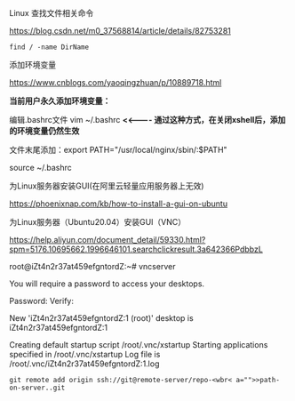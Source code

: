 Linux 查找文件相关命令 

https://blog.csdn.net/m0_37568814/article/details/82753281

```linux
find / -name DirName
```

添加环境变量

https://www.cnblogs.com/yaoqingzhuan/p/10889718.html

**当前用户永久添加环境变量：**

编辑.bashrc文件 vim ~/.bashrc  **<<---- 通过这种方式，在关闭xshell后，添加的环境变量仍然生效**

文件末尾添加：export PATH="/usr/local/nginx/sbin/:$PATH"

source ~/.bashrc

 

为Linux服务器安装GUI(在阿里云轻量应用服务器上无效)

https://phoenixnap.com/kb/how-to-install-a-gui-on-ubuntu



为Linux服务器（Ubuntu20.04）安装GUI（VNC）

https://help.aliyun.com/document_detail/59330.html?spm=5176.10695662.1996646101.searchclickresult.3a642366PdbbzL

root@iZt4n2r37at459efgntordZ:~# vncserver

You will require a password to access your desktops.

Password:
Verify:

New 'iZt4n2r37at459efgntordZ:1 (root)' desktop is iZt4n2r37at459efgntordZ:1

Creating default startup script /root/.vnc/xstartup
Starting applications specified in /root/.vnc/xstartup
Log file is /root/.vnc/iZt4n2r37at459efgntordZ:1.log

```text
git remote add origin ssh://git@remote-server/repo-<wbr< a="">>path-on-server..git
```
